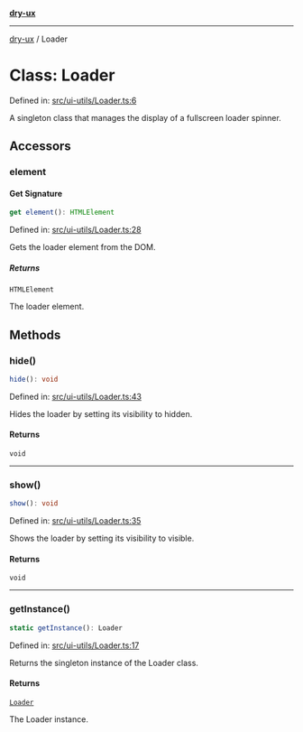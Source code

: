 [**dry-ux**](../README.md)

***

[dry-ux](../README.md) / Loader

# Class: Loader

Defined in: [src/ui-utils/Loader.ts:6](https://github.com/navedr/dry-ux/blob/f464198215bbdbf8f80dadda55a7d0d7eeb0411c/src/ui-utils/Loader.ts#L6)

A singleton class that manages the display of a fullscreen loader spinner.

## Accessors

### element

#### Get Signature

```ts
get element(): HTMLElement
```

Defined in: [src/ui-utils/Loader.ts:28](https://github.com/navedr/dry-ux/blob/f464198215bbdbf8f80dadda55a7d0d7eeb0411c/src/ui-utils/Loader.ts#L28)

Gets the loader element from the DOM.

##### Returns

`HTMLElement`

The loader element.

## Methods

### hide()

```ts
hide(): void
```

Defined in: [src/ui-utils/Loader.ts:43](https://github.com/navedr/dry-ux/blob/f464198215bbdbf8f80dadda55a7d0d7eeb0411c/src/ui-utils/Loader.ts#L43)

Hides the loader by setting its visibility to hidden.

#### Returns

`void`

***

### show()

```ts
show(): void
```

Defined in: [src/ui-utils/Loader.ts:35](https://github.com/navedr/dry-ux/blob/f464198215bbdbf8f80dadda55a7d0d7eeb0411c/src/ui-utils/Loader.ts#L35)

Shows the loader by setting its visibility to visible.

#### Returns

`void`

***

### getInstance()

```ts
static getInstance(): Loader
```

Defined in: [src/ui-utils/Loader.ts:17](https://github.com/navedr/dry-ux/blob/f464198215bbdbf8f80dadda55a7d0d7eeb0411c/src/ui-utils/Loader.ts#L17)

Returns the singleton instance of the Loader class.

#### Returns

[`Loader`](Loader.md)

The Loader instance.
